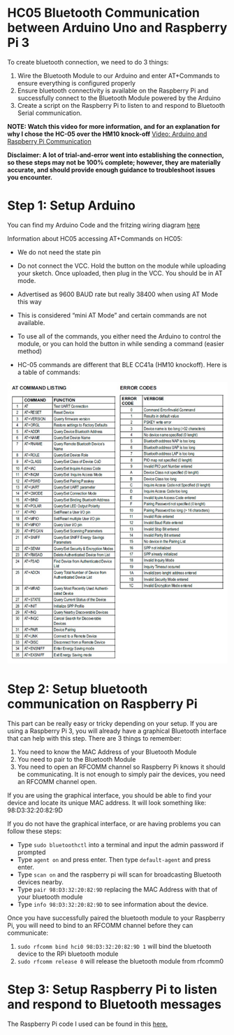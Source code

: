 # HC05 Bluetooth Communication between Arduino Uno and Raspberry Pi 3
To create bluetooth connection, we need to do 3 things:

1. Wire the Bluetooth Module to our Arduino and enter AT+Commands to ensure everything is configured properly
2. Ensure bluetooth connectivity is available on the Raspberry Pi and successfully connect to the Bluetooth Module powered by the Arduino
3. Create a script on the Raspberry Pi to listen to and respond to Bluetooth Serial communication.

**NOTE: Watch this video for more information, and for an explanation for why I chose the HC-05 over the HM10 knock-off**
[Video: Arduino and Raspberry Pi Communication](https://www.youtube.com/watch?v=rnuwRSg_uRA&lc=z23atfo5vzndepyxv04t1aokgmi5e4jk1yjotohtn2zjbk0h00410)

**Disclaimer: A lot of trial-and-error went into establishing the connection, so these steps may not be 100% complete; however, they are materially accurate, and should provide enough guidance to troubleshoot issues you encounter.**

# Step 1: Setup Arduino #
You can find my Arduino Code and the fritzing wiring diagram [here](https://create.arduino.cc/editor/jweston/3dbd933f-5a90-4fa9-82c4-6ebc5d4ae3c7/preview)

Information about HC05 accessing AT+Commands on HC05:

* We do not need the state pin
* Do not connect the VCC. Hold the button on the module while uploading your sketch. Once uploaded, then plug in the VCC. You should be in AT mode.
* Advertised as 9600 BAUD rate but really 38400 when using AT Mode this way
* This is considered “mini AT Mode” and certain commands are not available.
* To use all of the commands, you either need the Arduino to control the module, or you can hold the button in while sending a command (easier method)

* HC-05 commands are different that BLE CC41a (HM10 knockoff). Here is a table of commands:

![HC05 AT](https://github.com/Josh-Weston/ArduinoRPi/blob/master/HC05.png)

# Step 2: Setup bluetooth communication on Raspberry Pi #
This part can be really easy or tricky depending on your setup. If you are using a Raspberry Pi 3, you will already have a graphical Bluetooth interface that can help with this step. There are 3 things to remember:

1. You need to know the MAC Address of your Bluetooth Module
2. You need to pair to the Bluetooth Module
3. You need to open an RFCOMM channel so Raspberry Pi knows it should be communicating. It is not enough to simply pair the devices, you need an RFCOMM channel open.

If you are using the graphical interface, you should be able to find your device and locate its unique MAC address. It will look something like: 98:D3:32:20:82:9D

If you do not have the graphical interface, or are having problems you can follow these steps:

* Type `sudo bluetoothctl` into a terminal and input the admin password if prompted
* Type `agent on` and press enter. Then type `default-agent` and press enter.
* Type `scan on` and the raspberry pi will scan for broadcasting Bluetooth devices nearby.
* Type `pair 98:D3:32:20:82:9D` replacing the MAC Address with that of your bluetooth module
* Type `info 98:D3:32:20:82:9D` to see information about the device.

Once you have successfully paired the bluetooth module to your Raspberry Pi, you will need to bind to an RFCOMM channel before they can communicate:

1. `sudo rfcomm bind hci0 98:D3:32:20:82:9D 1` will bind the bluetooth device to the RPi bluetooth module
2. `sudo rfcomm release 0` will release the bluetooth module from rfcomm0


# Step 3: Setup Raspberry Pi to listen and respond to Bluetooth messages #
The Raspberry Pi code I used can be found in this [here.](https://github.com/Josh-Weston/ArduinoRPi/blob/master/HC05_bluetooth_read.py)



